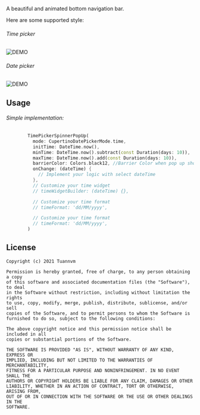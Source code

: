 
A beautiful and animated bottom navigation bar.

Here are some supported style:

###### Time picker
![DEMO](https://github.com/tuannvm2109/time_picker_spinner_pop_up/blob/master/assets/time.gif)

###### Date picker
![DEMO](https://github.com/tuannvm2109/time_picker_spinner_pop_up/blob/master/assets/date.gif)

## Usage

###### Simple implementation:

```dart
        TimePickerSpinnerPopUp(
          mode: CupertinoDatePickerMode.time,
          initTime: DateTime.now(),
          minTime: DateTime.now().subtract(const Duration(days: 10)),
          maxTime: DateTime.now().add(const Duration(days: 10)),
          barrierColor: Colors.black12, //Barrier Color when pop up show
          onChange: (dateTime) {
            // Implement your logic with select dateTime
          },
          // Customize your time widget
          // timeWidgetBuilder: (dateTime) {},

          // Customize your time format
          // timeFormat: 'dd/MM/yyyy',

          // Customize your time format
          // timeFormat: 'dd/MM/yyyy',
        )
```

## License

```
Copyright (c) 2021 Tuannvm

Permission is hereby granted, free of charge, to any person obtaining a copy
of this software and associated documentation files (the "Software"), to deal
in the Software without restriction, including without limitation the rights
to use, copy, modify, merge, publish, distribute, sublicense, and/or sell
copies of the Software, and to permit persons to whom the Software is
furnished to do so, subject to the following conditions:

The above copyright notice and this permission notice shall be included in all
copies or substantial portions of the Software.

THE SOFTWARE IS PROVIDED "AS IS", WITHOUT WARRANTY OF ANY KIND, EXPRESS OR
IMPLIED, INCLUDING BUT NOT LIMITED TO THE WARRANTIES OF MERCHANTABILITY,
FITNESS FOR A PARTICULAR PURPOSE AND NONINFRINGEMENT. IN NO EVENT SHALL THE
AUTHORS OR COPYRIGHT HOLDERS BE LIABLE FOR ANY CLAIM, DAMAGES OR OTHER
LIABILITY, WHETHER IN AN ACTION OF CONTRACT, TORT OR OTHERWISE, ARISING FROM,
OUT OF OR IN CONNECTION WITH THE SOFTWARE OR THE USE OR OTHER DEALINGS IN THE
SOFTWARE.
```
